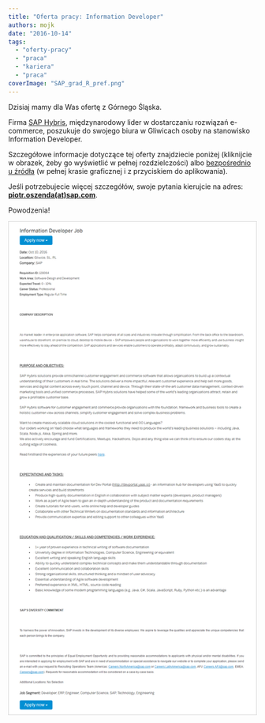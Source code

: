 ```yaml
---
title: "Oferta pracy: Information Developer"
authors: mojk
date: "2016-10-14"
tags:
  - "oferty-pracy"
  - "praca"
  - "kariera"
  - "praca"
coverImage: "SAP_grad_R_pref.png"
---
```


Dzisiaj mamy dla Was ofertę z Górnego Śląska.

<!--truncate-->

Firma [SAP Hybris](https://www.hybris.com/en/), międzynarodowy lider w
dostarczaniu rozwiązań e-commerce, poszukuje do swojego biura w Gliwicach osoby
na stanowisko Information Developer.

Szczegółowe informacje dotyczące tej oferty znajdziecie poniżej (kliknijcie w
obrazek, żeby go wyświetlić w pełnej rozdzielczości) albo
[bezpośrednio u źródła](https://jobs.sap.com/job/Gliwice-Information-Developer-Job-SL/328732301/?feedId=118400&utm_source=LinkedInJobPostings&utm_campaign=SAP_Linkedin)
(w pełnej krasie graficznej i z przyciskiem do aplikowania).

Jeśli potrzebujecie więcej szczegółów, swoje pytania kierujcie na adres:
**[piotr.oszenda(at)sap.com](mailto:piotr.oszenda@sap.com)**.

Powodzenia!

[![inf_dev_sap_gliwice](images/inf_dev_sap_gliwice.png)](http://techwriter.pl/wp-content/uploads/2016/10/inf_dev_sap_gliwice.png)
